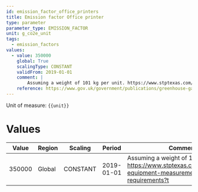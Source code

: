 ```yaml
---
id: emission_factor_office_printers
title: Emission factor Office printer
type: parameter
parameter_type: EMISSION_FACTOR
unit: g_co2e_unit
tags:
  - emission_factors
values:
  - value: 350000
    global: True
    scalingType: CONSTANT
    validFrom: 2019-01-01
    comment: |
        Assuming a weight of 101 kg per unit. https://www.stptexas.com/blog/copier-equipment-measurements-vs-space-requirements?t
    reference: https://www.gov.uk/government/publications/greenhouse-gas-reporting-conversion-factors-2024
---
```



Unit of measure: `{{unit}}`


# Values


| Value | Region | Scaling | Period | Comment | Reference |
|-------|--------|---------|--------|---------|-----------|
| 350000 | Global | CONSTANT | 2019-01-01 | Assuming a weight of 101 kg per unit. https://www.stptexas.com/blog/copier-equipment-measurements-vs-space-requirements?t | https://www.gov.uk/government/publications/greenhouse-gas-reporting-conversion-factors-2024 |


